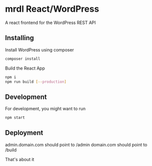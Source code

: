 # mrdl React/WordPress

A react frontend for the WordPress REST API

## Installing

Install WordPress using composer

```bash
composer install
```

Build the React App

```bash
npm i
npm run build [--production]
```

## Development

For development, you might want to run

```bash
npm start
```

## Deployment

admin.domain.com should point to /admin
domain.com should point to /build

That's about it
